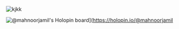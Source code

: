 ###
![kjkk](https://user-images.githubusercontent.com/55927465/200122051-ad8e92b6-8be2-47ec-802a-2f9c781950f8.png)

![@mahnoorjamil's Holopin board](https://holopin.me/mahnoorjamil)](https://holopin.io/@mahnoorjamil
